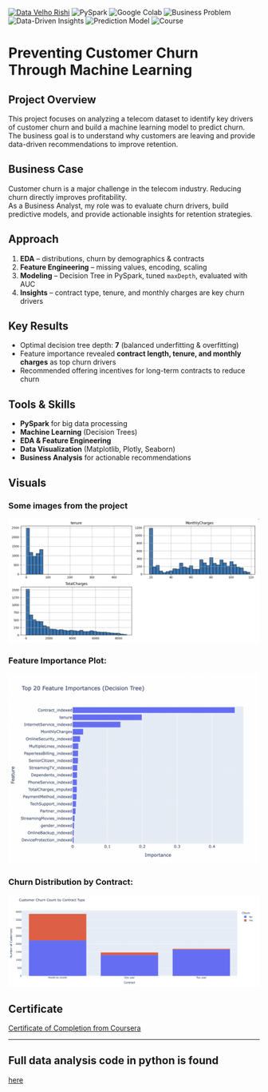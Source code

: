 [![Data Velho Rishi](https://img.shields.io/badge/Data%20Velho-Rishi-blueviolet)](https://rishi-analytics.github.io/)
![PySpark](https://img.shields.io/badge/Big%20Data-PySpark-orange)
![Google Colab](https://img.shields.io/badge/Environment-Google%20Colab-yellow)
![Business Problem](https://img.shields.io/badge/Business-Problem-red)
![Data-Driven Insights](https://img.shields.io/badge/Data-Driven%20Insights-green)
![Prediction Model](https://img.shields.io/badge/Prediction-Model-lightblue)
![Course](https://img.shields.io/badge/Coursera-Guided%20Project-3cb371)

# Preventing Customer Churn Through Machine Learning

## Project Overview  
This project focuses on analyzing a telecom dataset to identify key drivers of customer churn and build a machine learning model to predict churn.  
The business goal is to understand why customers are leaving and provide data-driven recommendations to improve retention.  

## Business Case  
Customer churn is a major challenge in the telecom industry. Reducing churn directly improves profitability.  
As a Business Analyst, my role was to evaluate churn drivers, build predictive models, and provide actionable insights for retention strategies.  

## Approach  
1. **EDA** – distributions, churn by demographics & contracts  
2. **Feature Engineering** – missing values, encoding, scaling  
3. **Modeling** – Decision Tree in PySpark, tuned `maxDepth`, evaluated with AUC  
4. **Insights** – contract type, tenure, and monthly charges are key churn drivers 

## Key Results  
- Optimal decision tree depth: **7** (balanced underfitting & overfitting)  
- Feature importance revealed **contract length, tenure, and monthly charges** as top churn drivers  
- Recommended offering incentives for long-term contracts to reduce churn  

## Tools & Skills  
- **PySpark** for big data processing  
- **Machine Learning** (Decision Trees)  
- **EDA & Feature Engineering**  
- **Data Visualization** (Matplotlib, Plotly, Seaborn)  
- **Business Analysis** for actionable recommendations  

## Visuals  
### Some images from the project

<img id="picture1" src="course_images/GRAPH.png" alt="alt text" width="600"/>

### Feature Importance Plot:

<img id="picture2" src="course_images/Top 20 Feature Importances (Decision Tree).png" alt="alt text" width="600"/>

### Churn Distribution by Contract: 

<img id="picture2" src="course_images/Customer Churn Count by Contract Type.png" alt="alt text" width="600"/>

## Certificate

[Certificate of Completion from Coursera](https://coursera.org/share/e0d6590f1bed54ef018b33be3777bd14)

---

## Full data analysis code in python is found 
[here](https://github.com/rishi-analytics/Machine-Learning-With-PySpark/blob/main/Machine_Learning_With_PySpark.ipynb)


